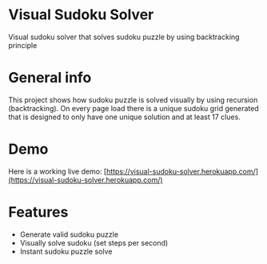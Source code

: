 # Visual Sudoku Solver
Visual sudoku solver that solves sudoku puzzle by using backtracking principle

# General info
This project shows how sudoku puzzle is solved visually by using recursion (backtracking). On every page load there is a unique sudoku grid generated that is designed to only have one unique solution and at least 17 clues.

# Demo
Here is a working live demo: [https://visual-sudoku-solver.herokuapp.com/](https://visual-sudoku-solver.herokuapp.com/)

# Features
* Generate valid sudoku puzzle
* Visually solve sudoku (set steps per second)
* Instant sudoku puzzle solve


